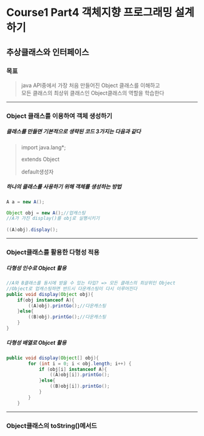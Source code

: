 # Course1 Part4 객체지향 프로그래밍 설계하기   

## 추상클래스와 인터페이스

### 목표
> java API중에서 가장 처음 만들어진 Object 클래스를 이해하고   
> 모든 클래스의 최상위 클래스인 Object클래스의 역할을 학습한다
---

### Object 클래스를 이용하여 객체 생성하기
##### 클래스를 만들면 기본적으로 생략된 코드 3가지는 다음과 같다
> import java.lang*;
> 
> extends Object
> 
> default생성자

##### 하나의 클래스를 사용하기 위해 객체를 생성하는 방법
```java
A a = new A();

Object obj = new A();//업캐스팅
//A가 가진 display()를 obj로 실행시키기
        
((A)obj).display();
```

---

### Object클래스를 활용한 다형성 적용
##### 다형성 인수로 Object 활용
```java
//A와 B클래스를 동시에 받을 수 있는 타입? => 모든 클래스의 최상위인 Object
//Object로 업캐스팅하면 반드시 다운캐스팅이 다시 이루어진다
public void display(Object obj){
    if(obj instanceof A){
        ((A)obj).printGo();//다운캐스팅
    }else{
        ((B)obj).printGo();//다운캐스팅
    }
}
```
##### 다형성 배열로 Objcet 활용
```java
public void display(Object[] obj){
        for (int i = 0; i < obj.length; i++) {
            if (obj[i] instanceof A){
                ((A)obj[i]).printGo();
            }else{
                ((B)obj[i]).printGo();
            }
        }
    }
```
---

### Object클래스의 toString()메서드


